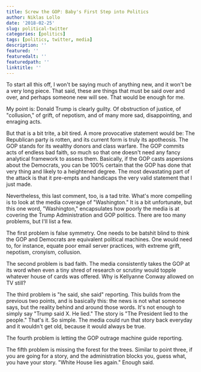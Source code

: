 ```yaml
---
title: Screw the GOP: Baby's First Step into Politics
author: Niklas Lollo
date: '2018-02-25'
slug: political-twitter
categories: [politics]
tags: [politics, twitter, media]
description: ''
featured: ''
featuredalt: ''
featuredpath: ''
linktitle: ''
---
```


To start all this off, I won't be saying much of anything new, and it won't be a very long piece. That said, these are things that must be said over and over, and perhaps someone new will see. That would be enough for me.  

My point is: Donald Trump is clearly guilty. Of obstruction of justice, of "collusion," of grift, of nepotism, and of many more sad, disappointing, and enraging acts.  

But that is a bit trite, a bit tired. A more provocative statement would be: The Republican party is rotten, and its current form is truly its apotheosis. The GOP stands for its wealthy donors and class warfare. The GOP commits acts of endless bad faith, so much so that one doesn't need any fancy analytical framework to assess them. Basically, if the GOP casts aspersions about the Democrats, you can be 100% certain that the GOP has done that very thing and likely to a heightened degree. The most devastating part of the attack is that it pre-empts and handicaps the very valid statement that I just made.  

Nevertheless, this last comment, too, is a tad trite. What's more compelling is to look at the media coverage of "Washington." It is a bit unfortunate, but this one word, "Washington," encapsulates how poorly the media is at covering the Trump Administration and GOP politics. There are too many problems, but I'll list a few. 

The first problem is false symmetry. One needs to be batshit blind to think the GOP and Democrats are equivalent political machines. One would need to, for instance, equate poor email server practices, with extreme grift, nepotism, cronyism, collusion.  

The second problem is bad faith. The media consistently takes the GOP at its word when even a tiny shred of research or scrutiny would topple whatever house of cards was offered. Why is Kellyanne Conway allowed on TV still?   

The third problem is "he said, she said" reporting. This builds from the previous two points, and is basically this: the news is not what someone says, but the reality behind and around those words. It's not enough to simply say "Trump said X. He lied." The story is "The President lied to the people." That's it. So simple. The media could run that story back everyday and it wouldn't get old, because it would always be true.  

The fourth problem is letting the GOP outrage machine guide reporting.  

The fifth problem is missing the forest for the trees. Similar to point three, if you are going for a story, and the administration blocks you, guess what, you have your story. "White House lies again." Enough said.







